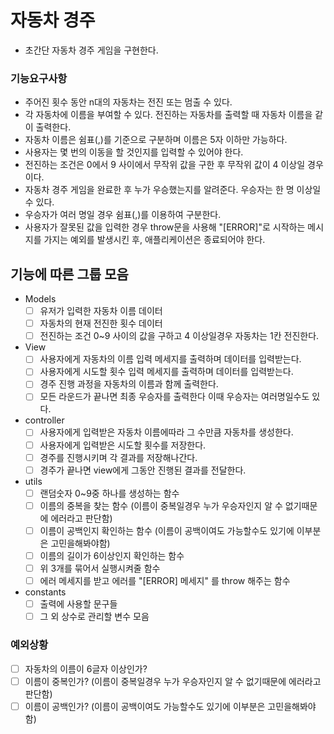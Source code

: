 # 자동차 경주
 - 초간단 자동차 경주 게임을 구현한다.

### 기능요구사항
 - 주어진 횟수 동안 n대의 자동차는 전진 또는 멈출 수 있다.
 - 각 자동차에 이름을 부여할 수 있다. 전진하는 자동차를 출력할 때 자동차 이름을 같이 출력한다.
 - 자동차 이름은 쉼표(,)를 기준으로 구분하며 이름은 5자 이하만 가능하다.
 - 사용자는 몇 번의 이동을 할 것인지를 입력할 수 있어야 한다.
 - 전진하는 조건은 0에서 9 사이에서 무작위 값을 구한 후 무작위 값이 4 이상일 경우이다.
 - 자동차 경주 게임을 완료한 후 누가 우승했는지를 알려준다. 우승자는 한 명 이상일 수 있다.
 - 우승자가 여러 명일 경우 쉼표(,)를 이용하여 구분한다.
 - 사용자가 잘못된 값을 입력한 경우 throw문을 사용해 "[ERROR]"로 시작하는 메시지를 가지는 예외를 발생시킨 후, 애플리케이션은 종료되어야 한다.

## 기능에 따른 그룹 모음
* Models 
    - [ ] 유저가 입력한 자동차 이름 데이터
    - [ ] 자동차의 현재 전진한 횟수 데이터
    - [ ] 전진하는 조건 0~9 사이의 값을 구하고 4 이상일경우 자동차는 1칸 전진한다.

* View
    - [ ] 사용자에게 자동차의 이름 입력 메세지를 출력하며 데이터를 입력받는다.
    - [ ] 사용자에게 시도할 횟수 입력 메세지를 출력하며 데이터를 입력받는다.
    - [ ] 경주 진행 과정을 자동차의 이름과 함께 출력한다.
    - [ ] 모든 라운드가 끝나면 최종 우승자를 출력한다 이때 우승자는 여러명일수도 있다.
* controller
    - [ ] 사용자에게 입력받은 자동차 이름에따라 그 수만큼 자동차를 생성한다.
    - [ ] 사용자에게 입력받은 시도할 횟수를 저장한다.
    - [ ] 경주를 진행시키며 각 결과를 저장해나간다.
    - [ ] 경주가 끝나면 view에게 그동안 진행된 결과를 전달한다.
* utils
    - [ ] 랜덤숫자 0~9중 하나를 생성하는 함수
    - [ ] 이름의 중복을 찾는 함수 (이름이 중복일경우 누가 우승자인지 알 수 없기때문에 에러라고 판단함)
    - [ ] 이름이 공백인지 확인하는 함수 (이름이 공백이여도 가능할수도 있기에 이부분은 고민을해봐야함)
    - [ ] 이름의 길이가 6이상인지 확인하는 함수
    - [ ] 위 3개를 묶어서 실행시켜줄 함수
    - [ ] 에러 메세지를 받고 에러를 "[ERROR] 메세지" 를 throw 해주는 함수 
* constants
    - [ ] 출력에 사용할 문구들
    - [ ] 그 외 상수로 관리할 변수 모음
### 예외상황
   - [ ]  자동차의 이름이 6글자 이상인가?
   - [ ] 이름이 중복인가? (이름이 중복일경우 누가 우승자인지 알 수 없기때문에 에러라고 판단함)
   - [ ] 이름이 공백인가? (이름이 공백이여도 가능할수도 있기에 이부분은 고민을해봐야함)
